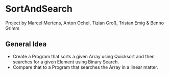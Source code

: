 # SortAndSearch

Project by Marcel Mertens, Anton Ochel, Tizian Groß, Tristan Emig & Benno Grimm
## General Idea
* Create a Program that sorts a given Array using Quicksort and then searches for a given Element using Binary Search. 
* Compare that to a Program that searches the Array in a linear matter.

